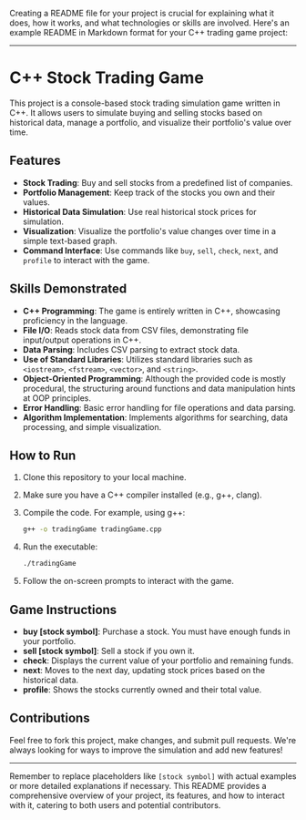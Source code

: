 Creating a README file for your project is crucial for explaining what it does, how it works, and what technologies or skills are involved. Here's an example README in Markdown format for your C++ trading game project:

---

# C++ Stock Trading Game

This project is a console-based stock trading simulation game written in C++. It allows users to simulate buying and selling stocks based on historical data, manage a portfolio, and visualize their portfolio's value over time.

## Features

- **Stock Trading**: Buy and sell stocks from a predefined list of companies.
- **Portfolio Management**: Keep track of the stocks you own and their values.
- **Historical Data Simulation**: Use real historical stock prices for simulation.
- **Visualization**: Visualize the portfolio's value changes over time in a simple text-based graph.
- **Command Interface**: Use commands like `buy`, `sell`, `check`, `next`, and `profile` to interact with the game.

## Skills Demonstrated

- **C++ Programming**: The game is entirely written in C++, showcasing proficiency in the language.
- **File I/O**: Reads stock data from CSV files, demonstrating file input/output operations in C++.
- **Data Parsing**: Includes CSV parsing to extract stock data.
- **Use of Standard Libraries**: Utilizes standard libraries such as `<iostream>`, `<fstream>`, `<vector>`, and `<string>`.
- **Object-Oriented Programming**: Although the provided code is mostly procedural, the structuring around functions and data manipulation hints at OOP principles.
- **Error Handling**: Basic error handling for file operations and data parsing.
- **Algorithm Implementation**: Implements algorithms for searching, data processing, and simple visualization.

## How to Run

1. Clone this repository to your local machine.
2. Make sure you have a C++ compiler installed (e.g., g++, clang).
3. Compile the code. For example, using g++:

   ```bash
   g++ -o tradingGame tradingGame.cpp
   ```

4. Run the executable:

   ```bash
   ./tradingGame
   ```

5. Follow the on-screen prompts to interact with the game.

## Game Instructions

- **buy [stock symbol]**: Purchase a stock. You must have enough funds in your portfolio.
- **sell [stock symbol]**: Sell a stock if you own it.
- **check**: Displays the current value of your portfolio and remaining funds.
- **next**: Moves to the next day, updating stock prices based on the historical data.
- **profile**: Shows the stocks currently owned and their total value.

## Contributions

Feel free to fork this project, make changes, and submit pull requests. We're always looking for ways to improve the simulation and add new features!

---

Remember to replace placeholders like `[stock symbol]` with actual examples or more detailed explanations if necessary. This README provides a comprehensive overview of your project, its features, and how to interact with it, catering to both users and potential contributors.